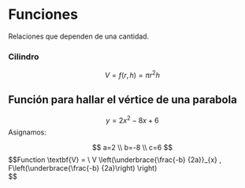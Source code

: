 # Funciones
Relaciones que dependen de una cantidad. 
### Cilindro
$$ V = f(r, h) = \pi r^2h$$

## Función para hallar el vértice de una parabola
$$y = 2x^2-8x+6$$
Asignamos:

$$
a=2 \\ b=-8 \\ c=6
$$
$$Function  \textbf{V} = \\
V \left(\underbrace{\frac{-b} {2a}}_{x} , F\left(\underbrace{\frac{-b} {2a}\right) \right)  
$$


<!--stackedit_data:
eyJoaXN0b3J5IjpbMjA2ODM1MjAxNCwtNDA1MDQyNzQ2LC0xNz
YzMDIzMjg2LDYyODAyNzc0OSwxODM5NDUxNDc5LC0xNjY5MTEx
MzM4LDExMTM0NjQyMzIsNTUzMjMxODY2LDEyNzcyNjI1NjhdfQ
==
-->